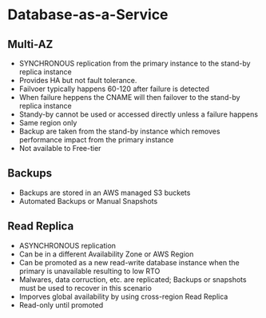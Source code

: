 # Database-as-a-Service

## Multi-AZ
* SYNCHRONOUS replication from the primary instance to the stand-by replica instance
* Provides HA but not fault tolerance.
* Failvoer typically happens 60-120 after failure is detected
* When failure heppens the CNAME will then failover to the stand-by replica instance
* Standy-by cannot be used or accessed directly unless a failure happens
* Same region only
* Backup are taken from the stand-by instance which removes performance impact from the primary instance
* Not available to Free-tier

## Backups
* Backups are stored in an AWS managed S3 buckets
* Automated Backups or Manual Snapshots

## Read Replica
* ASYNCHRONOUS replication
* Can be in a different Availability Zone or AWS Region
* Can be promoted as a new read-write database instance when the primary is unavailable resulting to low RTO
* Malwares, data corruction, etc. are replicated; Backups or snapshots must be used to recover in this scenario
* Imporves global availability by using cross-region Read Replica
* Read-only until promoted

